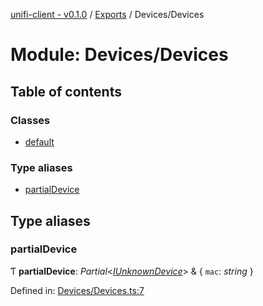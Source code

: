 [unifi-client - v0.1.0](../README.md) / [Exports](../modules.md) / Devices/Devices

# Module: Devices/Devices

## Table of contents

### Classes

- [default](../classes/devices_devices.default.md)

### Type aliases

- [partialDevice](devices_devices.md#partialdevice)

## Type aliases

### partialDevice

Ƭ **partialDevice**: *Partial*<[*IUnknownDevice*](../interfaces/devices_iunknowndevice.iunknowndevice.md)\> & { `mac`: *string*  }

Defined in: [Devices/Devices.ts:7](https://github.com/thib3113/unifi-client/blob/d186312/src/Devices/Devices.ts#L7)
